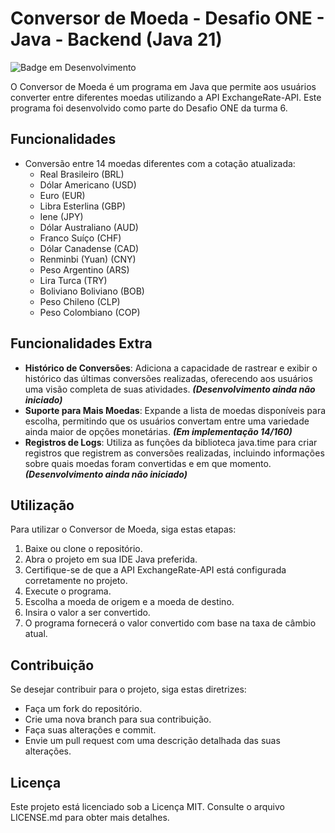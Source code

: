 # Conversor de Moeda - Desafio ONE - Java - Backend (Java 21)

![Badge em Desenvolvimento](http://img.shields.io/static/v1?label=STATUS&message=EM%20DESENVOLVIMENTO&color=GREEN&style=for-the-badge)


O Conversor de Moeda é um programa em Java que permite aos usuários converter entre diferentes moedas utilizando a API ExchangeRate-API. Este programa foi desenvolvido como parte do Desafio ONE da turma 6.

## Funcionalidades

-   Conversão entre 14 moedas diferentes com a cotação atualizada:
    -   Real Brasileiro (BRL)
    -   Dólar Americano (USD)
    -   Euro (EUR)
    -   Libra Esterlina (GBP)
    -   Iene (JPY)
    -   Dólar Australiano (AUD)
    -   Franco Suíço (CHF)
    -   Dólar Canadense (CAD)
    -   Renminbi (Yuan) (CNY)
    -   Peso Argentino (ARS)
    -   Lira Turca (TRY)
    -   Boliviano Boliviano (BOB)
    -   Peso Chileno (CLP)
    -   Peso Colombiano (COP)

## Funcionalidades Extra

-   **Histórico de Conversões**: Adiciona a capacidade de rastrear e exibir o histórico das últimas conversões realizadas, oferecendo aos usuários uma visão completa de suas atividades.  ***(Desenvolvimento ainda não iniciado)***
-   **Suporte para Mais Moedas**: Expande a lista de moedas disponíveis para escolha, permitindo que os usuários convertam entre uma variedade ainda maior de opções monetárias. ***(Em implementação 14/160)***
-   **Registros de Logs**: Utiliza as funções da biblioteca java.time para criar registros que registrem as conversões realizadas, incluindo informações sobre quais moedas foram convertidas e em que momento. ***(Desenvolvimento ainda não iniciado)***

## Utilização

Para utilizar o Conversor de Moeda, siga estas etapas:

1.  Baixe ou clone o repositório.
2.  Abra o projeto em sua IDE Java preferida.
3.  Certifique-se de que a API ExchangeRate-API está configurada corretamente no projeto.
4.  Execute o programa.
5.  Escolha a moeda de origem e a moeda de destino.
6.  Insira o valor a ser convertido.
7.  O programa fornecerá o valor convertido com base na taxa de câmbio atual.

## Contribuição

Se desejar contribuir para o projeto, siga estas diretrizes:

-   Faça um fork do repositório.
-   Crie uma nova branch para sua contribuição.
-   Faça suas alterações e commit.
-   Envie um pull request com uma descrição detalhada das suas alterações.

## Licença

Este projeto está licenciado sob a Licença MIT. Consulte o arquivo LICENSE.md para obter mais detalhes.
